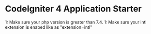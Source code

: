 # CodeIgniter 4 Application Starter

1: Make sure your php version is greater than 7.4.
1: Make sure your intl extension is enabed like as "extension=intl"